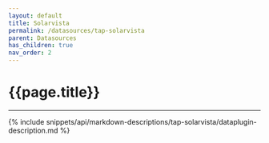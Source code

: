 ```yaml
---
layout: default
title: Solarvista
permalink: /datasources/tap-solarvista
parent: Datasources
has_children: true
nav_order: 2
---
```


# {{page.title}}

---

{% include snippets/api/markdown-descriptions/tap-solarvista/dataplugin-description.md %}